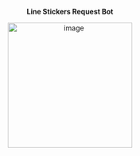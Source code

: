 <div align="center"> 
  
  **Line Stickers Request Bot**

[<img width="250" alt="image" src="https://telegra.ph/file/eb954bcd78f8f0403560c.jpg">](https://telegram.me/LineStickerxBot)
